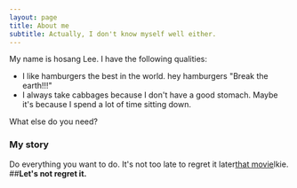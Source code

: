 ```yaml
---
layout: page
title: About me
subtitle: Actually, I don't know myself well either.
---
```


My name is hosang Lee. I have the following qualities:

- I like hamburgers the best in the world. hey hamburgers "Break the earth!!!"
- I always take cabbages because I don't have a good stomach. Maybe it's because I spend a lot of time sitting down.

What else do you need?

### My story

Do everything you want to do.
It's not too late to regret it later[that movie](https://en.wikipedia.org/wiki/The_Princess_Bride_%28film%29)lkie.
##**Let's not regret it.**
